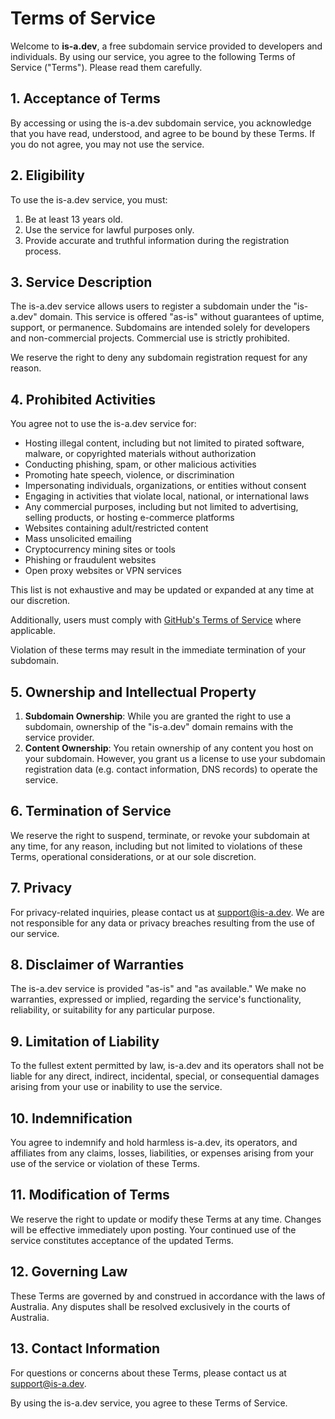 # Terms of Service
Welcome to **is-a.dev**, a free subdomain service provided to developers and individuals. By using our service, you agree to the following Terms of Service ("Terms"). Please read them carefully.

## 1. Acceptance of Terms
By accessing or using the is-a.dev subdomain service, you acknowledge that you have read, understood, and agree to be bound by these Terms. If you do not agree, you may not use the service.

## 2. Eligibility
To use the is-a.dev service, you must:

1. Be at least 13 years old.
2. Use the service for lawful purposes only.
3. Provide accurate and truthful information during the registration process.

## 3. Service Description
The is-a.dev service allows users to register a subdomain under the "is-a.dev" domain. This service is offered "as-is" without guarantees of uptime, support, or permanence. Subdomains are intended solely for developers and non-commercial projects. Commercial use is strictly prohibited.

We reserve the right to deny any subdomain registration request for any reason. 

## 4. Prohibited Activities
You agree not to use the is-a.dev service for:

- Hosting illegal content, including but not limited to pirated software, malware, or copyrighted materials without authorization
- Conducting phishing, spam, or other malicious activities
- Promoting hate speech, violence, or discrimination
- Impersonating individuals, organizations, or entities without consent
- Engaging in activities that violate local, national, or international laws
- Any commercial purposes, including but not limited to advertising, selling products, or hosting e-commerce platforms
- Websites containing adult/restricted content
- Mass unsolicited emailing
- Cryptocurrency mining sites or tools
- Phishing or fraudulent websites
- Open proxy websites or VPN services

This list is not exhaustive and may be updated or expanded at any time at our discretion.

Additionally, users must comply with [GitHub's Terms of Service](https://docs.github.com/en/site-policy/github-terms/github-terms-of-service) where applicable.

Violation of these terms may result in the immediate termination of your subdomain.

## 5. Ownership and Intellectual Property
1. **Subdomain Ownership**: While you are granted the right to use a subdomain, ownership of the "is-a.dev" domain remains with the service provider.
2. **Content Ownership**: You retain ownership of any content you host on your subdomain. However, you grant us a license to use your subdomain registration data (e.g. contact information, DNS records) to operate the service.

## 6. Termination of Service
We reserve the right to suspend, terminate, or revoke your subdomain at any time, for any reason, including but not limited to violations of these Terms, operational considerations, or at our sole discretion.

## 7. Privacy
For privacy-related inquiries, please contact us at support@is-a.dev. We are not responsible for any data or privacy breaches resulting from the use of our service.

## 8. Disclaimer of Warranties
The is-a.dev service is provided "as-is" and "as available." We make no warranties, expressed or implied, regarding the service's functionality, reliability, or suitability for any particular purpose.

## 9. Limitation of Liability
To the fullest extent permitted by law, is-a.dev and its operators shall not be liable for any direct, indirect, incidental, special, or consequential damages arising from your use or inability to use the service.

## 10. Indemnification
You agree to indemnify and hold harmless is-a.dev, its operators, and affiliates from any claims, losses, liabilities, or expenses arising from your use of the service or violation of these Terms.

## 11. Modification of Terms
We reserve the right to update or modify these Terms at any time. Changes will be effective immediately upon posting. Your continued use of the service constitutes acceptance of the updated Terms.

## 12. Governing Law
These Terms are governed by and construed in accordance with the laws of Australia. Any disputes shall be resolved exclusively in the courts of Australia.

## 13. Contact Information
For questions or concerns about these Terms, please contact us at support@is-a.dev.

By using the is-a.dev service, you agree to these Terms of Service.
